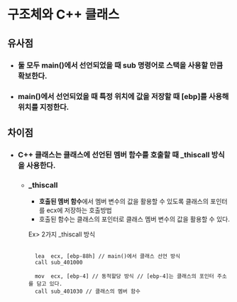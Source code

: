 # 구조체와 C++ 클래스

## 유사점

- ### 둘 모두 main()에서 선언되었을 때 sub 명령어로 스택을 사용할 만큼 확보한다.

- ### main()에서 선언되었을 때 특정 위치에 값을 저장할 때 [ebp]를 사용해 위치를 지정한다. 

## 차이점

- ### C++ 클래스는 클래스에 선언된 멤버 함수를 호출할 때 _thiscall 방식을 사용한다.
	
    - ### _thiscall 
        - **호출된 멤버 함수**에서 멤버 변수의 값을 활용할 수 있도록 클래스의 포인터를 ecx에 저장하는 호출방법
    	- 호출된 함수는 클래스의 포인터로 클래스 멤버 변수의 값을 활용할 수 있다.

	    Ex> 2가지 _thiscall 방식
        <pre>
        <code>
        lea  ecx, [ebp-88h] // main()에서 클래스 선언 방식
		call sub_401000

		mov  ecx, [ebp-4] // 동적할당 방식 // [ebp-4]는 클래스의 포인터 주소를 담고 있다.
		call sub_401030 // 클래스의 멤버 함수
        </code>
        </pre>